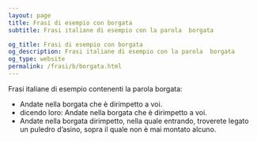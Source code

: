 ```yaml
---
layout: page
title: Frasi di esempio con borgata 
subtitle: Frasi italiane di esempio con la parola  borgata

og_title: Frasi di esempio con borgata 
og_description: Frasi italiane di esempio con la parola  borgata
og_type: website
permalink: /frasi/b/borgata.html
---
```


Frasi italiane di esempio contenenti la parola borgata:


- Andate nella borgata che è dirimpetto a voi.
- dicendo loro: Andate nella borgata che è dirimpetto a voi.
- Andate nella borgata dirimpetto, nella quale entrando, troverete legato un puledro d’asino, sopra il quale non è mai montato alcuno.
